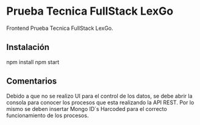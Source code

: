 # Prueba Tecnica FullStack LexGo

Frontend Prueba Tecnica FullStack LexGo.

## Instalación

npm install
npm start

## Comentarios

Debido a que no se realizo UI para el control de los datos, se debe abrir la consola para conocer los procesos que esta realizando la API REST. Por lo mismo se deben insertar Mongo ID´s Harcoded para el correcto funcionamiento de los procesos.